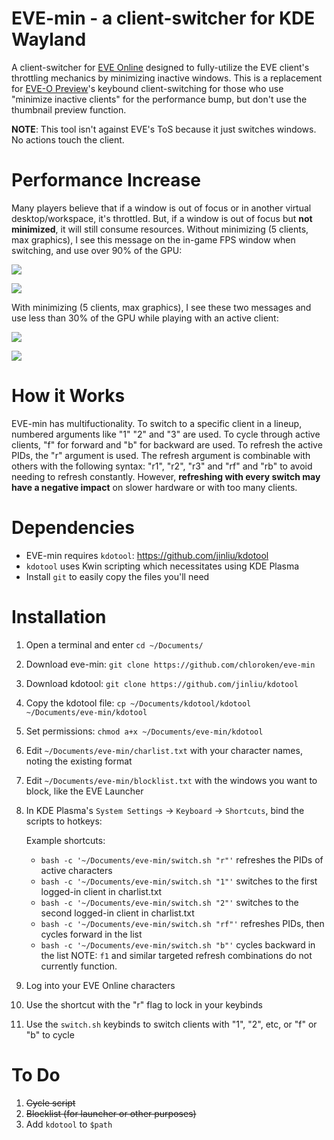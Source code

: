 # EVE-min - a client-switcher for KDE Wayland

A client-switcher for [EVE Online](https://www.eveonline.com/) designed to fully-utilize the EVE client's throttling mechanics by minimizing inactive windows. This is a replacement for [EVE-O Preview](https://github.com/Proopai/eve-o-preview)'s keybound client-switching for those who use "minimize inactive clients" for the performance bump, but don't use the thumbnail preview function.

**NOTE**: This tool isn't against EVE's ToS because it just switches windows. No actions touch the client.

# Performance Increase

Many players believe that if a window is out of focus or in another virtual desktop/workspace, it's throttled. But, if a window is out of focus but **not minimized**, it will still consume resources. Without minimizing (5 clients, max graphics), I see this message on the in-game FPS window when switching, and use over 90% of the GPU:

![](https://i.imgur.com/DNjdWlJ.png)

![](https://i.imgur.com/WT68EQP.png) 

With minimizing (5 clients, max graphics), I see these two messages and use less than 30% of the GPU while playing with an active client:

![](https://i.imgur.com/RL25rqR.png)

![](https://i.imgur.com/NxriGDH.png)

# How it Works

EVE-min has multifuctionality. To switch to a specific client in a lineup, numbered arguments like "1" "2" and "3" are used. To cycle through active clients, "f" for forward and "b" for backward are used. To refresh the active PIDs, the "r" argument is used. The refresh argument is combinable with others with the following syntax: "r1", "r2", "r3" and "rf" and "rb" to avoid needing to refresh constantly. However, **refreshing with every switch may have a negative impact** on slower hardware or with too many clients.

# Dependencies

- EVE-min requires `kdotool`: https://github.com/jinliu/kdotool
- `kdotool` uses Kwin scripting which necessitates using KDE Plasma
- Install `git` to easily copy the files you'll need

# Installation

1) Open a terminal and enter `cd ~/Documents/`
2) Download eve-min: `git clone https://github.com/chloroken/eve-min`
3) Download kdotool: `git clone https://github.com/jinliu/kdotool`
4) Copy the kdotool file: `cp ~/Documents/kdotool/kdotool ~/Documents/eve-min/kdotool`
5) Set permissions: `chmod a+x ~/Documents/eve-min/kdotool`
6) Edit `~/Documents/eve-min/charlist.txt` with your character names, noting the existing format
7) Edit `~/Documents/eve-min/blocklist.txt` with the windows you want to block, like the EVE Launcher
8) In KDE Plasma's `System Settings` -> `Keyboard` -> `Shortcuts`, bind the scripts to hotkeys:
   
   Example shortcuts:
    - `bash -c '~/Documents/eve-min/switch.sh "r"'` refreshes the PIDs of active characters
    - `bash -c '~/Documents/eve-min/switch.sh "1"'` switches to the first logged-in client in charlist.txt
    - `bash -c '~/Documents/eve-min/switch.sh "2"'` switches to the second logged-in client in charlist.txt
    - `bash -c '~/Documents/eve-min/switch.sh "rf"'` refreshes PIDs, then cycles forward in the list
    - `bash -c '~/Documents/eve-min/switch.sh "b"'` cycles backward in the list
      NOTE: `f1` and similar targeted refresh combinations do not currently function.
10) Log into your EVE Online characters
11) Use the shortcut with the "r" flag to lock in your keybinds
12) Use the `switch.sh` keybinds to switch clients with "1", "2", etc, or "f" or "b" to cycle

# To Do

1) ~~Cycle script~~
2) ~~Blocklist (for launcher or other purposes)~~
3) Add `kdotool` to `$path`
